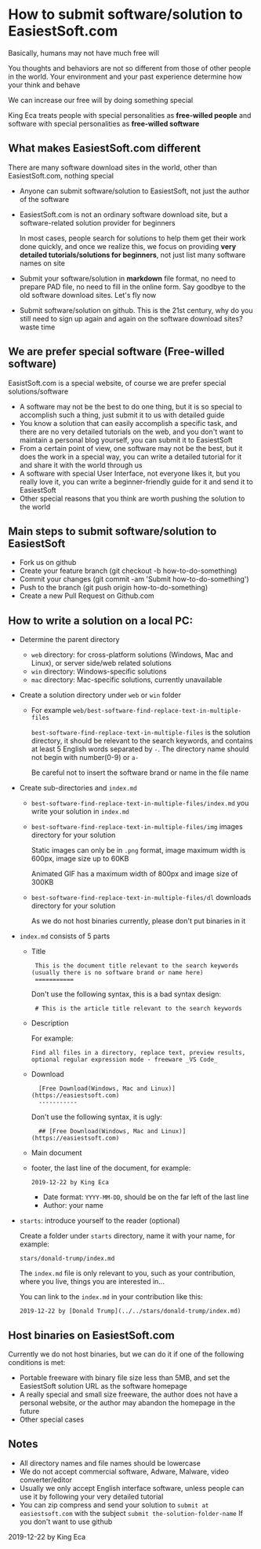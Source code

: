 How to submit software/solution to EasiestSoft.com
===========

Basically, humans may not have much free will

You thoughts and behaviors are not so different from those of other people in the world. Your environment and your past experience determine how your think and behave

We can increase our free will by doing something special

King Eca treats people with special personalities as **free-willed people** and software with special personalities as **free-willed software**

What makes EasiestSoft.com different
--------

There are many software download sites in the world, other than EasiestSoft.com, nothing special

- Anyone can submit software/solution to EasiestSoft, not just the author of the software

- EasiestSoft.com is not an ordinary software download site, but a software-related solution provider for beginners

  In most cases, people search for solutions to help them get their work done quickly, and once we realize this, we focus on providing **very detailed tutorials/solutions for beginners**, not just list many software names on site

- Submit your software/solution in **markdown** file format, no need to prepare PAD file, no need to fill in the online form. Say goodbye to the old software download sites. Let's fly now

- Submit software/solution on github. This is the 21st century, why do you still need to sign up again and again on the software download sites? waste time

We are prefer special software (Free-willed software)
-----------

EasistSoft.com is a special website, of course we are prefer special solutions/software

- A software may not be the best to do one thing, but it is so special to accomplish such a thing, just submit it to us with detailed guide
- You know a solution that can easily accomplish a specific task, and there are no very detailed tutorials on the web, and you don't want to maintain a personal blog yourself, you can submit it to EasiestSoft
- From a certain point of view, one software may not be the best, but it does the work in a special way, you can write a detailed tutorial for it and share it with the world through us
- A software with special User Interface, not everyone likes it, but you really love it, you can write a beginner-friendly guide for it and send it to EasiestSoft
- Other special reasons that you think are worth pushing the solution to the world

Main steps to submit software/solution to EasiestSoft
----------

- Fork us on github
- Create your feature branch (git checkout -b how-to-do-something)
- Commit your changes (git commit -am 'Submit how-to-do-something')
- Push to the branch (git push origin how-to-do-something)
- Create a new Pull Request on Github.com

How to write a solution on a local PC:
---------------

- Determine the parent directory
  - `web` directory: for cross-platform solutions (Windows, Mac and Linux), or server side/web related solutions
  - `win` directory: Windows-specific solutions
  - `mac` directory: Mac-specific solutions, currently unavailable
- Create a solution directory under `web` or `win` folder
  - For example `web/best-software-find-replace-text-in-multiple-files`

    `best-software-find-replace-text-in-multiple-files` is the solution directory, it should be relevant to the search keywords, and contains at least 5 English words separated by `-`. The directory name should not begin with number(0-9) or `a-`

    Be careful not to insert the software brand or name in the file name
- Create sub-directories and `index.md`
  - `best-software-find-replace-text-in-multiple-files/index.md` you write your solution in `index.md`
  - `best-software-find-replace-text-in-multiple-files/img` images directory for your solution

    Static images can only be in `.png` format, image maximum width is 600px, image size up to 60KB

    Animated GIF has a maximum width of 800px and image size of 300KB
  - `best-software-find-replace-text-in-multiple-files/dl` downloads directory for your solution

    As we do not host binaries currently, please don't put binaries in it

- `index.md` consists of 5 parts
   - Title

          This is the document title relevant to the search keywords (usually there is no software brand or name here)
          ===========

      Don't use the following syntax, this is a bad syntax design:

          # This is the article title relevant to the search keywords

  - Description

    For example:

        Find all files in a directory, replace text, preview results, optional regular expression mode - freeware _VS Code_

  - Download

          [Free Download(Windows, Mac and Linux)](https://easiestsoft.com)
          -----------

      Don't use the following syntax, it is ugly:

          ## [Free Download(Windows, Mac and Linux)](https://easiestsoft.com)

  - Main document
  - footer, the last line of the document, for example:

     `2019-12-22 by King Eca`

      - Date format: `YYYY-MM-DD`, should be on the far left of the last line
      - Author: your name

- `starts`: introduce yourself to the reader (optional)

  Create a folder under `starts` directory, name it with your name, for example:

  `stars/donald-trump/index.md`

  The `index.md` file is only relevant to you, such as your contribution, where you live, things you are interested in...

  You can link to the `index.md` in your contribution like this:

      2019-12-22 by [Donald Trump](../../stars/donald-trump/index.md)

Host binaries on EasiestSoft.com
--------

Currently we do not host binaries, but we can do it if one of the following conditions is met:

- Portable freeware with binary file size less than 5MB, and set the EasiestSoft solution URL as the software homepage
- A really special and small size freeware, the author does not have a personal website, or the author may abandon the homepage in the future
- Other special cases

Notes
-----

- All directory names and file names should be lowercase
- We do not accept commercial software, Adware, Malware, video converter/editor
- Usually we only accept English interface software, unless people can use it by following your very detailed tutorial
- You can zip compress and send your solution to `submit at easiestsoft.com` with the subject `submit the-solution-folder-name` If you don't want to use github

2019-12-22 by King Eca
